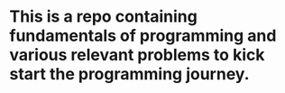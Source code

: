 # This is a repo containing fundamentals of programming and various relevant problems to kick start the programming journey.
